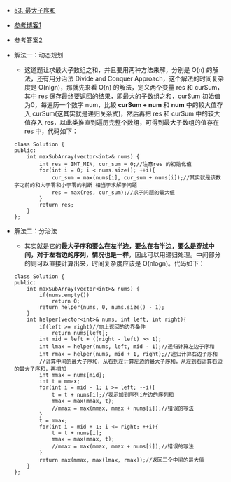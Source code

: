 - [53. 最大子序和](https://leetcode-cn.com/problems/maximum-subarray/)
- [参考博客1](https://github.com/grandyang/leetcode/issues/53)
- [参考答案2](https://leetcode-cn.com/problems/maximum-subarray/solution/zui-da-zi-xu-he-by-leetcode/)
- 解法一：动态规划
    + 这道题让求最大子数组之和，并且要用两种方法来解，分别是 O(n) 的解法，还有用分治法 Divide and Conquer Approach，这个解法的时间复杂度是 O(nlgn)，那就先来看 O(n) 的解法，定义两个变量 res 和 curSum，其中 res 保存最终要返回的结果，即最大的子数组之和，curSum 初始值为0，每遍历一个数字 num，比较 **curSum + num** 和 **num** 中的较大值存入 curSum(这其实就是递归关系式)，然后再把 res 和 curSum 中的较大值存入 res，以此类推直到遍历完整个数组，可得到最大子数组的值存在 res 中，代码如下：
    ```
    class Solution {
    public:
        int maxSubArray(vector<int>& nums) {
            int res = INT_MIN, cur_sum = 0;//注意res 的初始化值
            for(int i = 0; i < nums.size(); ++i){
                cur_sum = max(nums[i], cur_sum + nums[i]);//其实就是该数字之前的和大于零和小于零的判断 相当于求解子问题
                res = max(res, cur_sum);//求子问题的最大值
            }
            return res;
        }
    };
    ```

- 解法二：分治法
    + 其实就是它的**最大子序和要么在左半边，要么在右半边，要么是穿过中间，对于左右边的序列，情况也是一样**，因此可以用递归处理。中间部分的则可以直接计算出来，时间复杂度应该是 O(nlogn)。代码如下：

    ```
    class Solution {
    public:
        int maxSubArray(vector<int>& nums) {
            if(nums.empty())
                return 0;
            return helper(nums, 0, nums.size() - 1);
        }
        int helper(vector<int>& nums, int left, int right){
            if(left >= right)//向上返回的边界条件
                return nums[left];
            int mid = left + ((right - left) >> 1);
            int lmax = helper(nums, left, mid - 1);//递归计算左边子序和
            int rmax = helper(nums, mid + 1, right);//递归计算右边子序和
            //计算中间的最大子序和，从右到左计算左边的最大子序和，从左到右计算右边的最大子序和，再相加
            int mmax = nums[mid];
            int t = mmax;
            for(int i = mid - 1; i >= left; --i){
                t = t + nums[i];//表示加到序列i左边的序列和
                mmax = max(mmax, t);
                //mmax = max(mmax, mmax + nums[i]);//错误的写法
            }
            t = mmax;
            for(int i = mid + 1; i <= right; ++i){
                t = t + nums[i];
                mmax = max(mmax, t);
                //mmax = max(mmax, mmax + nums[i]);//错误的写法
            }
            return max(mmax, max(lmax, rmax));//返回三个中间的最大值
        }
    };
    ```
